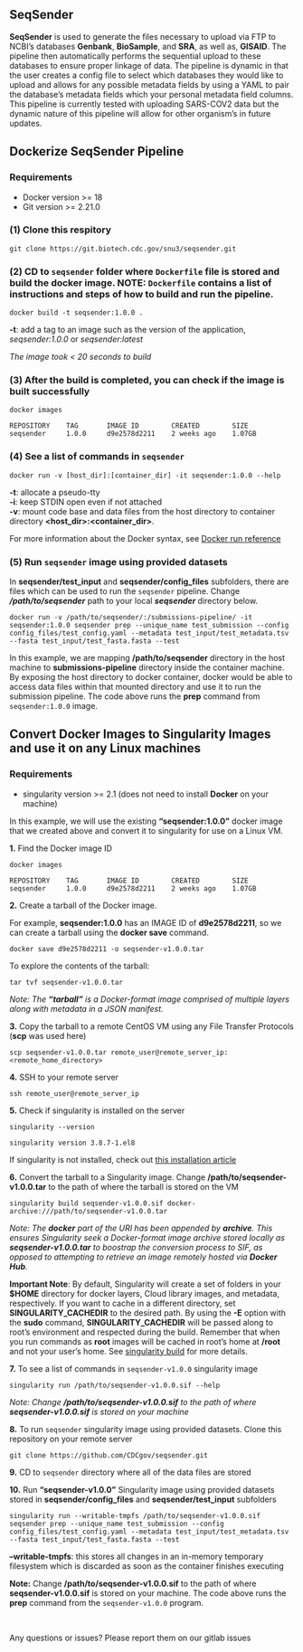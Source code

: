 
<!-- README.md is generated from README.Rmd. Please edit that file -->

## SeqSender

**SeqSender** is used to generate the files necessary to upload via FTP
to NCBI’s databases **Genbank**, **BioSample**, and **SRA**, as well as,
**GISAID**. The pipeline then automatically performs the sequential
upload to these databases to ensure proper linkage of data. The pipeline
is dynamic in that the user creates a config file to select which
databases they would like to upload and allows for any possible metadata
fields by using a YAML to pair the database’s metadata fields which your
personal metadata field columns. This pipeline is currently tested with
uploading SARS-COV2 data but the dynamic nature of this pipeline will
allow for other organism’s in future updates.

## Dockerize SeqSender Pipeline

### Requirements

- Docker version \>= 18
- Git version \>= 2.21.0

### (1) Clone this respitory

    git clone https://git.biotech.cdc.gov/snu3/seqsender.git

### (2) CD to `seqsender` folder where `Dockerfile` file is stored and build the docker image. NOTE: `Dockerfile` contains a list of instructions and steps of how to build and run the pipeline.

    docker build -t seqsender:1.0.0 .

**-t**: add a tag to an image such as the version of the application,
*seqsender:1.0.0* or *seqsender:latest*

*The image took \< 20 seconds to build*

### (3) After the build is completed, you can check if the image is built successfully

    docker images

    REPOSITORY    TAG       IMAGE ID        CREATED        SIZE
    seqsender     1.0.0     d9e2578d2211    2 weeks ago    1.07GB

### (4) See a list of commands in `seqsender`

    docker run -v [host_dir]:[container_dir] -it seqsender:1.0.0 --help

**-t**: allocate a pseudo-tty <br> **-i**: keep STDIN open even if not
attached <br> **-v**: mount code base and data files from the host
directory to container directory **<host_dir>:<container_dir>**.

For more information about the Docker syntax, see [Docker run
reference](https://docs.docker.com/engine/reference/run/)

### (5) Run `seqsender` image using provided datasets

In **seqsender/test_input** and **seqsender/config_files** subfolders,
there are files which can be used to run the `seqsender` pipeline.
Change ***/path/to/seqsender*** path to your local ***seqsender***
directory below.

    docker run -v /path/to/seqsender/:/submissions-pipeline/ -it seqsender:1.0.0 seqsender prep --unique_name test_submission --config config_files/test_config.yaml --metadata test_input/test_metadata.tsv --fasta test_input/test_fasta.fasta --test

In this example, we are mapping **/path/to/seqsender** directory in the
host machine to **submissions-pipeline** directory inside the container
machine. By exposing the host directory to docker container, docker
would be able to access data files within that mounted directory and use
it to run the submission pipeline. The code above runs the **prep**
command from `seqsender:1.0.0` image.

## Convert Docker Images to Singularity Images and use it on any Linux machines

### Requirements

- singularity version \>= 2.1 (does not need to install **Docker** on
  your machine)

In this example, we will use the existing **“seqsender:1.0.0”** docker
image that we created above and convert it to singularity for use on a
Linux VM.

**1.** Find the Docker image ID

    docker images

    REPOSITORY    TAG       IMAGE ID        CREATED        SIZE
    seqsender     1.0.0     d9e2578d2211    2 weeks ago    1.07GB

**2.** Create a tarball of the Docker image.

For example, **seqsender:1.0.0** has an IMAGE ID of **d9e2578d2211**, so
we can create a tarball using the **docker save** command.

    docker save d9e2578d2211 -o seqsender-v1.0.0.tar 

To explore the contents of the tarball:

    tar tvf seqsender-v1.0.0.tar

*Note: The **“tarball”** is a Docker-format image comprised of multiple
layers along with metadata in a JSON manifest.*

**3.** Copy the tarball to a remote CentOS VM using any File Transfer
Protocols (**scp** was used here)

    scp seqsender-v1.0.0.tar remote_user@remote_server_ip:<remote_home_directory>

**4.** SSH to your remote server

    ssh remote_user@remote_server_ip

**5.** Check if singularity is installed on the server

    singularity --version

    singularity version 3.8.7-1.el8

If singularity is not installed, check out [this installation
article](https://sylabs.io/guides/3.0/user-guide/installation.html)

**6.** Convert the tarball to a Singularity image. Change
**/path/to/seqsender-v1.0.0.tar** to the path of where the tarball is
stored on the VM

    singularity build seqsender-v1.0.0.sif docker-archive:///path/to/seqsender-v1.0.0.tar 

*Note: The **docker** part of the URI has been appended by **archive**.
This ensures Singularity seek a Docker-format image archive stored
locally as **seqsender-v1.0.0.tar** to boostrap the conversion process
to SIF, as opposed to attempting to retrieve an image remotely hosted
via **Docker Hub**.*

**Important Note**: By default, Singularity will create a set of folders
in your **\$HOME** directory for docker layers, Cloud library images,
and metadata, respectively. If you want to cache in a different
directory, set **SINGULARITY_CACHEDIR** to the desired path. By using
the **-E** option with the **sudo** command, **SINGULARITY_CACHEDIR**
will be passed along to root’s environment and respected during the
build. Remember that when you run commands as **root** images will be
cached in root’s home at **/root** and not your user’s home. See
[singularity
build](https://sylabs.io/guides/3.5/user-guide/cli/singularity_build.html)
for more details.

**7.** To see a list of commands in `seqsender-v1.0.0` singularity image

    singularity run /path/to/seqsender-v1.0.0.sif --help

*Note: Change **/path/to/seqsender-v1.0.0.sif** to the path of where
**seqsender-v1.0.0.sif** is stored on your machine*

**8.** To run `seqsender` singularity image using provided datasets.
Clone this repository on your remote server

    git clone https://github.com/CDCgov/seqsender.git

**9.** CD to `seqsender` directory where all of the data files are
stored

**10.** Run **“seqsender-v1.0.0”** Singularity image using provided
datasets stored in **seqsender/config_files** and
**seqsender/test_input** subfolders

    singularity run --writable-tmpfs /path/to/seqsender-v1.0.0.sif seqsender prep --unique_name test_submission --config config_files/test_config.yaml --metadata test_input/test_metadata.tsv --fasta test_input/test_fasta.fasta --test

**–writable-tmpfs**: this stores all changes in an in-memory temporary
filesystem which is discarded as soon as the container finishes
executing <br>

**Note:** Change **/path/to/seqsender-v1.0.0.sif** to the path of where
**seqsender-v1.0.0.sif** is stored on your machine. The code above runs
the **prep** command from the `seqsender-v1.0.0` program.

<br>

Any questions or issues? Please report them on our gitlab issues

<br>
